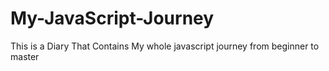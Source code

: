 # My-JavaScript-Journey
This is a Diary That Contains My whole javascript journey from beginner to master
